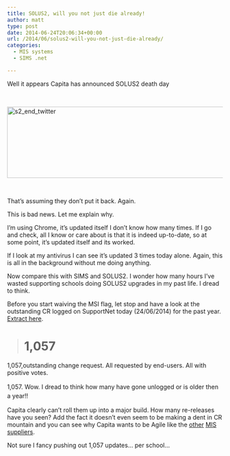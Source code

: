```yaml
---
title: SOLUS2, will you not just die already!
author: matt
type: post
date: 2014-06-24T20:06:34+00:00
url: /2014/06/solus2-will-you-not-just-die-already/
categories:
  - MIS systems
  - SIMS .net

---
```

Well it appears Capita has announced SOLUS2 death day

&nbsp;

<a href="//matt40k.uk/img/2014/06/s2_end_twitter1.png" target="_blank" rel="nofollow"><img class="alignnone size-full wp-image-117" src="//matt40k.uk/img/2014/06/s2_end_twitter.png" alt="s2_end_twitter" width="562" height="166" /></a>

&nbsp;

That&#8217;s assuming they don&#8217;t put it back. Again.

This is bad news. Let me explain why.

I&#8217;m using Chrome, it&#8217;s updated itself I don&#8217;t know how many times. If I go and check, all I know or care about is that it is indeed up-to-date, so at some point, it&#8217;s updated itself and its worked.

If I look at my antivirus I can see it&#8217;s updated 3 times today alone. Again, this is all in the background without me doing anything.

Now compare this with SIMS and SOLUS2. I wonder how many hours I&#8217;ve wasted supporting schools doing SOLUS2 upgrades in my past life. I dread to think.

Before you start waiving the MSI flag, let stop and have a look at the outstanding CR logged on SupportNet today (24/06/2014) for the past year. <a href="//matt40k.uk/img/2014/06/Capita-SIMS-Outstanding-CRs1.xlsx" target="_blank" rel="nofollow">Extract here</a>.

> # **1,057**

1,057,outstanding change request. All requested by end-users. All with positive votes.

<span style="line-height: 1.5;">1,057. </span><span style="line-height: 1.5;">Wow. </span><span style="line-height: 1.5;">I dread to think how many have gone unlogged or is older then a year!!</span>

Capita clearly can&#8217;t roll them up into a major build. How many re-releases have you seen? Add the fact it doesn&#8217;t even seem to be making a dent in CR mountain and you can see why Capita wants to be Agile like the <a href="http://www.bromcom.com/" target="_blank" rel="nofollow">other</a> <a href="http://www.scholarpack.com/" target="_blank" rel="nofollow">MIS</a> <a href="http://www.arbor-education.com/" target="_blank" rel="nofollow">suppliers</a>.

Not sure I fancy pushing out 1,057 updates&#8230; per school&#8230;
